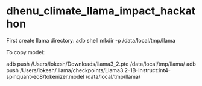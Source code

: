 # dhenu_climate_llama_impact_hackathon

First create llama directory: adb shell mkdir -p /data/local/tmp/llama

To copy model:

adb push /Users/lokesh/Downloads/llama3_2.pte /data/local/tmp/llama/ adb push /Users/lokesh/.llama/checkpoints/Llama3.2-1B-Instruct:int4-spinquant-eo8/tokenizer.model /data/local/tmp/llama/
